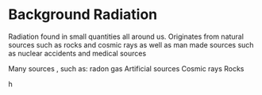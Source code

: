 # Background Radiation
Radiation found in small quantities all around us. Originates from natural sources such as rocks and cosmic rays as well as man made sources such as nuclear accidents and medical sources

Many sources , such as:
radon gas
Artificial sources
Cosmic rays
Rocks

<p align="centre">
	h
</p>